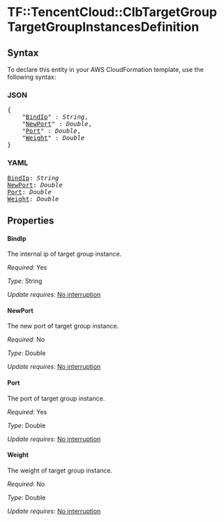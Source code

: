 # TF::TencentCloud::ClbTargetGroup TargetGroupInstancesDefinition

## Syntax

To declare this entity in your AWS CloudFormation template, use the following syntax:

### JSON

<pre>
{
    "<a href="#bindip" title="BindIp">BindIp</a>" : <i>String</i>,
    "<a href="#newport" title="NewPort">NewPort</a>" : <i>Double</i>,
    "<a href="#port" title="Port">Port</a>" : <i>Double</i>,
    "<a href="#weight" title="Weight">Weight</a>" : <i>Double</i>
}
</pre>

### YAML

<pre>
<a href="#bindip" title="BindIp">BindIp</a>: <i>String</i>
<a href="#newport" title="NewPort">NewPort</a>: <i>Double</i>
<a href="#port" title="Port">Port</a>: <i>Double</i>
<a href="#weight" title="Weight">Weight</a>: <i>Double</i>
</pre>

## Properties

#### BindIp

The internal ip of target group instance.

_Required_: Yes

_Type_: String

_Update requires_: [No interruption](https://docs.aws.amazon.com/AWSCloudFormation/latest/UserGuide/using-cfn-updating-stacks-update-behaviors.html#update-no-interrupt)

#### NewPort

The new port of target group instance.

_Required_: No

_Type_: Double

_Update requires_: [No interruption](https://docs.aws.amazon.com/AWSCloudFormation/latest/UserGuide/using-cfn-updating-stacks-update-behaviors.html#update-no-interrupt)

#### Port

The port of target group instance.

_Required_: Yes

_Type_: Double

_Update requires_: [No interruption](https://docs.aws.amazon.com/AWSCloudFormation/latest/UserGuide/using-cfn-updating-stacks-update-behaviors.html#update-no-interrupt)

#### Weight

The weight of target group instance.

_Required_: No

_Type_: Double

_Update requires_: [No interruption](https://docs.aws.amazon.com/AWSCloudFormation/latest/UserGuide/using-cfn-updating-stacks-update-behaviors.html#update-no-interrupt)

